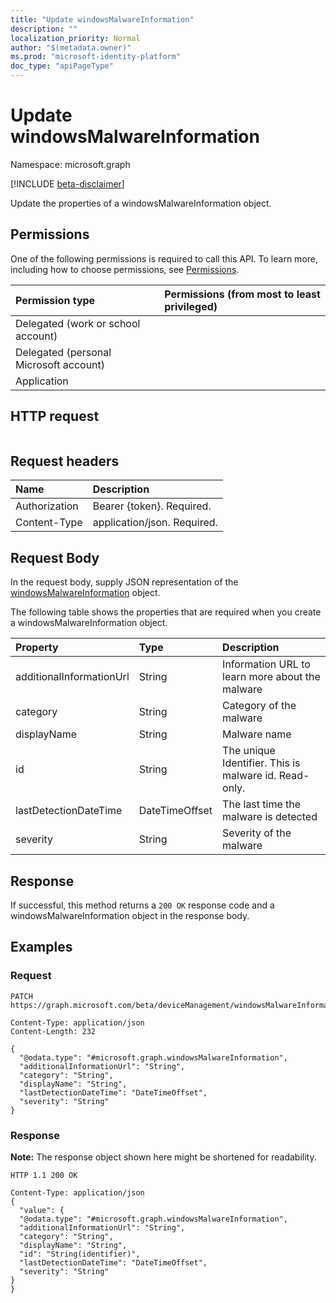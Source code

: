 ```yaml
---
title: "Update windowsMalwareInformation"
description: ""
localization_priority: Normal
author: "$(metadata.owner)"
ms.prod: "microsoft-identity-platform"
doc_type: "apiPageType"
---
```


# Update windowsMalwareInformation

Namespace: microsoft.graph

[!INCLUDE [beta-disclaimer](../../includes/beta-disclaimer.md)]

Update the properties of a windowsMalwareInformation object.

## Permissions

One of the following permissions is required to call this API. To learn more, including how to choose permissions, see [Permissions](/graph/permissions-reference).

| Permission type                        | Permissions (from most to least privileged) |
| :------------------------------------- | :------------------------------------------ |
| Delegated (work or school account)     |                                             |
| Delegated (personal Microsoft account) |                                             |
| Application                            |                                             |

## HTTP request

<!-- {
  "blockType": "ignored"
}
-->

```http

```

## Request headers

| Name          | Description                 |
| :------------ | :-------------------------- |
| Authorization | Bearer {token}. Required.   |
| Content-Type  | application/json. Required. |

## Request Body

In the request body, supply JSON representation of the [windowsMalwareInformation](../resources/intune-windowsmalwareinformation.md) object.

<!-- Actions and Functions -->

<!-- CRUD Methods -->

The following table shows the properties that are required when you create a windowsMalwareInformation object.

| Property                 | Type           | Description                                           |
| :----------------------- | :------------- | :---------------------------------------------------- |
| additionalInformationUrl | String         | Information URL to learn more about the malware       |
| category                 | String         | Category of the malware                               |
| displayName              | String         | Malware name                                          |
| id                       | String         | The unique Identifier. This is malware id. Read-only. |
| lastDetectionDateTime    | DateTimeOffset | The last time the malware is detected                 |
| severity                 | String         | Severity of the malware                               |

## Response

If successful, this method returns a `200 OK` response code and a windowsMalwareInformation object in the response body.

## Examples

### Request

<!-- {
  "blockType": "request",
  "name": "update_windowsmalwareinformation"
}
-->

```http
PATCH https://graph.microsoft.com/beta/deviceManagement/windowsMalwareInformation/{id}

Content-Type: application/json
Content-Length: 232

{
  "@odata.type": "#microsoft.graph.windowsMalwareInformation",
  "additionalInformationUrl": "String",
  "category": "String",
  "displayName": "String",
  "lastDetectionDateTime": "DateTimeOffset",
  "severity": "String"
}

```

### Response

**Note:** The response object shown here might be shortened for readability.

<!-- {
  "blockType": "response",
  "truncated": true,
  "@odata.type": "microsoft.management.services.api.windowsMalwareInformation"
}
-->

```http
HTTP 1.1 200 OK

Content-Type: application/json
{
  "value": {
  "@odata.type": "#microsoft.graph.windowsMalwareInformation",
  "additionalInformationUrl": "String",
  "category": "String",
  "displayName": "String",
  "id": "String(identifier)",
  "lastDetectionDateTime": "DateTimeOffset",
  "severity": "String"
}
}

```
